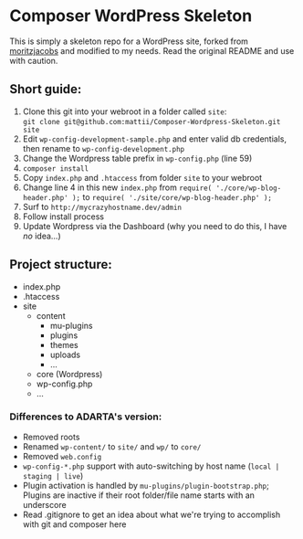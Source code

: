 # Composer WordPress Skeleton

This is simply a skeleton repo for a WordPress site, forked from [moritzjacobs](https://github.com/moritzjacobs/Composer-Wordpress-Skeleton) and modified to my needs. Read the original README and use with caution.

## Short guide:
1. Clone this git into your webroot in a folder called `site`:  
`git clone git@github.com:mattii/Composer-Wordpress-Skeleton.git site`
2. Edit `wp-config-development-sample.php` and enter valid db credentials, then rename to `wp-config-development.php`
3. Change the Wordpress table prefix in `wp-config.php` (line 59)
4. `composer install`
5. Copy `index.php` and `.htaccess` from folder `site` to your webroot
6. Change line 4 in this new `index.php` from `require( './core/wp-blog-header.php' );` to `require( './site/core/wp-blog-header.php' );`
7. Surf to `http://mycrazyhostname.dev/admin`
8. Follow install process
9. Update Wordpress via the Dashboard (why you need to do this, I have *no* idea...)

## Project structure:
* index.php
* .htaccess
* site
    - content
        + mu-plugins
        + plugins
        + themes
        + uploads
        + …
    - core (Wordpress)
    - wp-config.php
    - …




### Differences to ADARTA's version:

* Removed roots
* Renamed `wp-content/` to `site/` and `wp/` to `core/`
* Removed `web.config`
* `wp-config-*.php` support with auto-switching by host name (`local | staging | live`)
* Plugin activation is handled by `mu-plugins/plugin-bootstrap.php`; Plugins are inactive if their root folder/file name starts with an underscore
* Read .gitignore to get an idea about what we're trying to accomplish with git and composer here